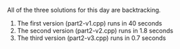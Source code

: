All of the three solutions for this day are backtracking.

1. The first version (part2-v1.cpp) runs in 40 seconds
2. The second version (part2-v2.cpp) runs in 1.8 seconds
3. The third version (part2-v3.cpp) runs in 0.7 seconds
